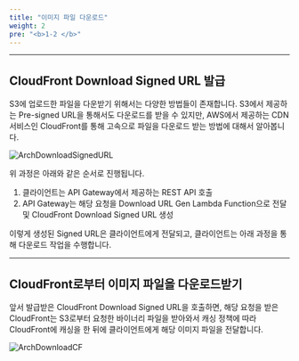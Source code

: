 ```yaml
---
title: "이미지 파일 다운로드"
weight: 2
pre: "<b>1-2 </b>"
---
```


---

## CloudFront Download Signed URL 발급

S3에 업로드한 파일을 다운받기 위해서는 다양한 방법들이 존재합니다. S3에서 제공하는 Pre-signed URL을 통해서도 다운로드를 받을 수 있지만, AWS에서 제공하는 CDN 서비스인 CloudFront를 통해 고속으로 파일을 다운로드 받는 방법에 대해서 알아봅니다. 

![ArchDownloadSignedURL](/images/architecture/arch_download_signed.png)

위 과정은 아래와 같은 순서로 진행됩니다.
1. 클라이언트는 API Gateway에서 제공하는 REST API 호출
2. API Gateway는 해당 요청을 Download URL Gen Lambda Function으로 전달 및 CloudFront Download Signed URL 생성

이렇게 생성된 Signed URL은 클라이언트에게 전달되고, 클라이언트는 아래 과정을 통해 다운로드 작업을 수행합니다.

---

## CloudFront로부터 이미지 파일을 다운로드받기

앞서 발급받은 CloudFront Download Signed URL을 호출하면, 해당 요청을 받은 CloudFront는 S3로부터 요청한 바이너리 파일을 받아와서 캐싱 정책에 따라 CloudFront에 캐싱을 한 뒤에 클라이언트에게 해당 이미지 파일을 전달합니다.

![ArchDownloadCF](/images/architecture/arch_download_cf.png)
